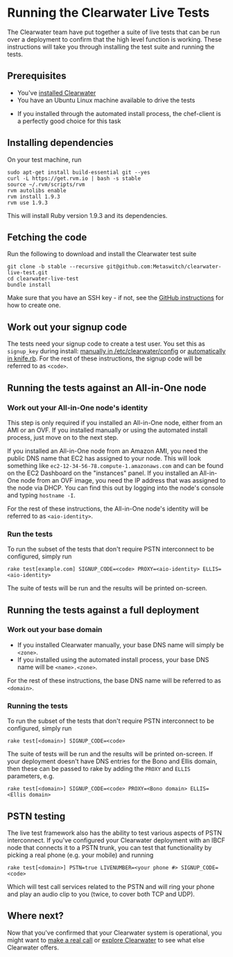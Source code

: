 # Running the Clearwater Live Tests

The Clearwater team have put together a suite of live tests that can be run over a deployment to confirm that the high level function is working.  These instructions will take you through installing the test suite and running the tests.

## Prerequisites

* You've [installed Clearwater](Installation_Instructions)
* You have an Ubuntu Linux machine available to drive the tests
 - If you installed through the automated install process, the chef-client is a perfectly good choice for this task

## Installing dependencies

On your test machine, run

    sudo apt-get install build-essential git --yes
    curl -L https://get.rvm.io | bash -s stable
    source ~/.rvm/scripts/rvm
    rvm autolibs enable
    rvm install 1.9.3
    rvm use 1.9.3

This will install Ruby version 1.9.3 and its dependencies.

## Fetching the code

Run the following to download and install the Clearwater test suite

    git clone -b stable --recursive git@github.com:Metaswitch/clearwater-live-test.git
    cd clearwater-live-test
    bundle install

Make sure that you have an SSH key - if not, see the [GitHub instructions](https://help.github.com/articles/generating-ssh-keys) for how to create one.

## Work out your signup code

The tests need your signup code to create a test user.
You set this as `signup_key` during install:
[manually in /etc/clearwater/config](Manual_Install)
or [automatically in knife.rb](Installing_a_Chef_client). For the rest of these instructions, the
signup code will be referred to as `<code>`.

## Running the tests against an All-in-One node

### Work out your All-in-One node's identity

This step is only required if you installed an All-in-One node, either from an AMI or an OVF.  If you installed manually or using the automated install process, just move on to the next step.

If you installed an All-in-One node from an Amazon AMI, you need the public DNS name that EC2 has assigned to your node.  This will look something like `ec2-12-34-56-78.compute-1.amazonaws.com` and can be found on the EC2 Dashboard on the "instances" panel.
If you installed an All-in-One node from an OVF image, you need the IP address that was assigned to the node via DHCP.  You can find this out by logging into the node's console and typing `hostname -I`.

For the rest of these instructions, the All-in-One node's identity will be referred to as `<aio-identity>`.

### Run the tests

To run the subset of the tests that don't require PSTN interconnect to be configured, simply run

    rake test[example.com] SIGNUP_CODE=<code> PROXY=<aio-identity> ELLIS=<aio-identity>

The suite of tests will be run and the results will be printed on-screen.

## Running the tests against a full deployment

### Work out your base domain

- If you installed Clearwater manually, your base DNS name will simply be `<zone>`.
- If you installed using the automated install process, your base DNS name will be `<name>.<zone>`.

For the rest of these instructions, the base DNS name will be referred to as `<domain>`.

### Running the tests

To run the subset of the tests that don't require PSTN interconnect to be configured, simply run

    rake test[<domain>] SIGNUP_CODE=<code>

The suite of tests will be run and the results will be printed on-screen. If your deployment doesn't have DNS entries for the Bono and Ellis domain, then these can be passed to rake by adding the `PROXY` and `ELLIS` parameters, e.g.

    rake test[<domain>] SIGNUP_CODE=<code> PROXY=<Bono domain> ELLIS=<Ellis domain>

## PSTN testing

The live test framework also has the ability to test various aspects of PSTN interconnect.  If you've configured your Clearwater deployment with an IBCF node that connects it to a PSTN trunk, you can test that functionality by picking a real phone (e.g. your mobile) and running

    rake test[<domain>] PSTN=true LIVENUMBER=<your phone #> SIGNUP_CODE=<code>

Which will test call services related to the PSTN and will ring your phone and play an audio clip to you (twice, to cover both TCP and UDP).

## Where next?

Now that you've confirmed that your Clearwater system is operational, you might want to [make a real call](Making_your_first_call) or [explore Clearwater](Exploring_Clearwater) to see what else Clearwater offers.
